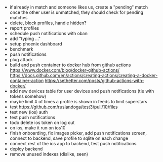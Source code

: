 - if already in match and someone likes us, create a "pending" match once the other user is unmatched, they should check for pending matches
- delete, block profiles, handle hidden?
- report profiles
- schedule push notifications with oban
- add "typing ..."
- setup phoenix dashboard
- benchmark
- push notifications
- plug attack
- build and push container to docker hub from github actions https://www.docker.com/blog/docker-github-actions/ https://docs.github.com/en/actions/creating-actions/creating-a-docker-container-action https://sethetter.com/posts/github-actions-with-docker/
- add new devices table for user devices and push notifications (tie with tokens somehow)
- maybe limit # of times a profile is shown in feeds to limit superstars
- test https://github.com/ruslandoga/test3/pull/10/files
- test new (ios) auth
- test push notifications
- todo delete ios token on log out
- on ios, make it run on ios10
- finish onboarding, fix images picker, add push notifications screen, connect to backend, save profile to sqlite on each change
- connect rest of the ios app to backend, test push notifications
- deploy backend
- remove unused indexes (dislike, seen)
